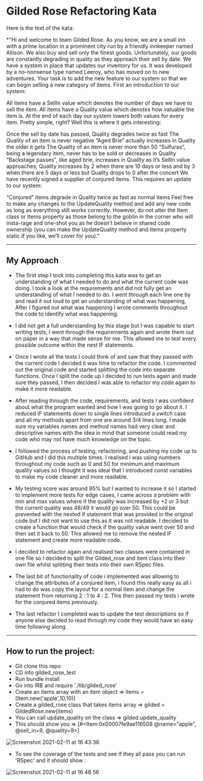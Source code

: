 # Gilded Rose Refactoring Kata

Here is the text of the kata:

*"Hi and welcome to team Gilded Rose. As you know, we are a small inn with a prime location in a prominent city run by a friendly innkeeper named Allison. We also buy and sell only the finest goods. Unfortunately, our goods are constantly degrading in quality as they approach their sell by date. We have a system in place that updates our inventory for us. It was developed by a no-nonsense type named Leeroy, who has moved on to new adventures. Your task is to add the new feature to our system so that we can begin selling a new category of items. First an introduction to our system:

All items have a SellIn value which denotes the number of days we have to sell the item. All items have a Quality value which denotes how valuable the item is. At the end of each day our system lowers both values for every item. Pretty simple, right? Well this is where it gets interesting:

Once the sell by date has passed, Quality degrades twice as fast
The Quality of an item is never negative
“Aged Brie” actually increases in Quality the older it gets
The Quality of an item is never more than 50
“Sulfuras”, being a legendary item, never has to be sold or decreases in Quality
“Backstage passes”, like aged brie, increases in Quality as it’s SellIn value approaches; Quality increases by 2 when there are 10 days or less and by 3 when there are 5 days or less but Quality drops to 0 after the concert
We have recently signed a supplier of conjured items. This requires an update to our system:

“Conjured” items degrade in Quality twice as fast as normal items
Feel free to make any changes to the UpdateQuality method and add any new code as long as everything still works correctly. However, do not alter the Item class or Items property as those belong to the goblin in the corner who will insta-rage and one-shot you as he doesn’t believe in shared code ownership (you can make the UpdateQuality method and Items property static if you like, we’ll cover for you)."

---------------------
## My Approach 

* The first step I took into completing this kata was to get an understanding of what I needed to do and what the current code was doing. I took a look at the requirements and did not fully get an understanding of what I needed to do. I went through each line one by and read it out loud to get an understanding of what was happening, After I figured out what was happening I wrote comments throughout the code to identify what was happening. 

* I did not get a full understanding by this stage but I was capable to start writing tests, I went through the requirements again and wrote them out on paper in a way that made sense for me. This allowed me to test every possible outcome within the nest IF statements. 

* Once I wrote all the tests I could think of and saw that they passed with the current code I decided it was time to refactor the code. I commented out the original code and started splitting the code into separate functions. Once I split the code up I decided to run tests again and made sure they passed, I then decided I was able to refactor my code again to make it more readable. 

* After reading through the code, requirements, and tests I was confident about what the program wanted and how I was going to go about it. I reduced IF statements down to single lines introduced a switch case and all my methods apart from one are around 3/4 lines long. I made sure my variables names and method names had very clear and descriptive names with the idea in mind that someone could read my code who may not have much knowledge on the topic. 

* I followed the process of testing, refactoring, and pushing my code up to GitHub and I did this multiple times. I realised i was using numbers throughout my code such as 0 and 50 for minimum and maximum quality values so I thought it was ideal that I introduced const variables to make my code cleaner and more readable. 

* My testing score was around 95% but I wanted to increase it so I started to implement more tests for edge cases, I came across a problem with min and max values where if the quality was increased by +2 or 3 but the current quality was 48/49 it would go over 50. This could be prevented with the nested if statement that was provided in the original code but I did not want to use this as it was not readable. I decided to create a function that would check if the quality value went over 50 and then set it back to 50. This allowed me to remove the nested IF statement and create more readable code. 

* I decided to refactor again and realised two classes were contained in one file so I decided to split the Gilded_rose and item class into their own file whilst splitting their tests into their own RSpec files. 

* The last bit of functionality of code i implemented was allowing to change the attributes of a conjured item, i found this really easy as all i had to do was copy the layout for a normal item and change the statement from returning 2 : 1 to 4 : 2. This then passed my tests i wrote for the conjured items previously. 

* The last refactor I completed was to update the test descriptions so if anyone else decided to read through my code they would have an easy time following along. 

---------------------

## How to run the project:

* Git clone this repo
* CD into gilded_rose_test 
* Run bundle install
* Go into IRB and require './lib/gilded_rose'
* Create an items array with an item object => items = [Item.new('apple',10,10)]
* Create a gilded_rose class that takes items array => gilded = GildedRose.new(items)
* You can call update_quality on the class => gilded.update_quality
* This should show you => [#<Item:0x00007fe9ae116508 @name="apple", @sell_in=9, @quality=9>] 

![Screenshot 2021-02-11 at 16 43 36](https://user-images.githubusercontent.com/37899538/107668232-5ad20f00-6c88-11eb-8c5d-8a5c78bfc0e5.png)

* To see the coverage of the tests and see if they all pass you can run 'RSpec' and it should show :

![Screenshot 2021-02-11 at 16 48 56](https://user-images.githubusercontent.com/37899538/107668859-0a0ee600-6c89-11eb-82a1-3c79cb3ae61b.png)



